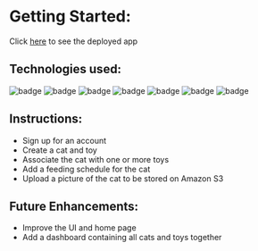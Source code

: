 # Getting Started:
Click [here](https://catcollector-0217-kaushik.herokuapp.com/) to see the deployed app

## Technologies used:
<img src="https://img.shields.io/badge/Django-000000?style=for-the-badge&logo=Django&logoColor=90a4fc" alt="badge"/> <img src="https://img.shields.io/badge/Bootstrap-000000?style=for-the-badge&logo=bootstrap&logoColor=90a4fc" alt="badge"/> <img src="https://img.shields.io/badge/PostgreSQL-000000?style=for-the-badge&logo=postgresql&logoColor=90a4fc" alt="badge"/> <img src="https://img.shields.io/badge/HTML-000000?style=for-the-badge&logo=HTML5&logoColor=90a4fc" alt="badge"/> <img src="https://img.shields.io/badge/CSS-000000?style=for-the-badge&logo=CSS3&logoColor=90a4fc" alt="badge"/> <img src="https://img.shields.io/badge/Heroku-000000?style=for-the-badge&logo=heroku&logoColor=90a4fc" alt="badge"/> <img src="https://img.shields.io/badge/Bit.io-000000?style=for-the-badge" alt="badge"/>
## Instructions:
- Sign up for an account
- Create a cat and toy
- Associate the cat with one or more toys
- Add a feeding schedule for the cat
- Upload a picture of the cat to be stored on Amazon S3

## Future Enhancements: 
- Improve the UI and home page
- Add a dashboard containing all cats and toys together
